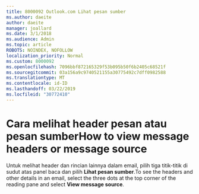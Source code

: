```yaml
---
title: 8000092 Outlook.com Lihat pesan sumber
ms.author: daeite
author: daeite
manager: joallard
ms.date: 3/1/2018
ms.audience: Admin
ms.topic: article
ROBOTS: NOINDEX, NOFOLLOW
localization_priority: Normal
ms.custom: 8000092
ms.openlocfilehash: 7096bbf872165329f53b095b50f6b2405c68521f
ms.sourcegitcommit: 03a156a9c9740521155a30775492c7dff0982588
ms.translationtype: MT
ms.contentlocale: id-ID
ms.lasthandoff: 03/22/2019
ms.locfileid: "30772410"
---
```

# <a name="how-to-view-message-headers-or-message-source"></a><span data-ttu-id="6f974-102">Cara melihat header pesan atau pesan sumber</span><span class="sxs-lookup"><span data-stu-id="6f974-102">How to view message headers or message source</span></span>

<span data-ttu-id="6f974-103">Untuk melihat header dan rincian lainnya dalam email, pilih tiga titik-titik di sudut atas panel baca dan pilih **Lihat pesan sumber**.</span><span class="sxs-lookup"><span data-stu-id="6f974-103">To see the headers and other details in an email, select the three dots at the top corner of the reading pane and select **View message source**.</span></span>